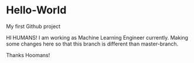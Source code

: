 # Hello-World
My first Github project 

HI HUMANS!
I am working as Machine Learning Engineer currently. Making some changes here so that this branch is different than master-branch.

Thanks Hoomans! 
